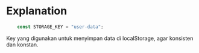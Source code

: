 # Explanation

```js
    const STORAGE_KEY = "user-data";
```
Key yang digunakan untuk menyimpan data di localStorage, agar konsisten dan konstan.